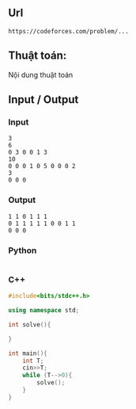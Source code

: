 ## Url
    https://codeforces.com/problem/...

## Thuật toán:
Nội dung thuật toán

## Input / Output
### Input
```
3
6
0 3 0 0 1 3
10
0 0 0 1 0 5 0 0 0 2
3
0 0 0
```
### Output
```
1 1 0 1 1 1 
0 1 1 1 1 1 0 0 1 1  
0 0 0 
```

### **Python**
```python
```

### **C++**
```C++
#include<bits/stdc++.h>

using namespace std;

int solve(){

}

int main(){
    int T;
    cin>>T;
    while (T-->0){
        solve();
    }
}
```